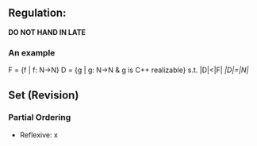 
## Regulation:
**DO NOT HAND IN LATE**

### An example
F = {f | f: N->N}
D = {g | g: N->N & g is C++ realizable}
s.t. |D|<|F|
_|D|=|N|_

## Set (Revision)

### Partial Ordering
- Reflexive: x